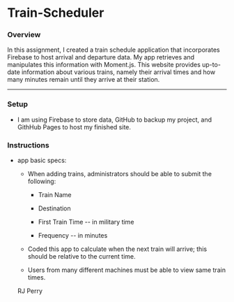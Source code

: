 # Train-Scheduler
### Overview

In this assignment, I created a train schedule application that incorporates Firebase to host arrival and departure data. My app retrieves and manipulates this information with Moment.js. This website provides up-to-date information about various trains, namely their arrival times and how many minutes remain until they arrive at their station.

- - -

### Setup

* I am using Firebase to store data, GitHub to backup my project, and GithHub Pages to host my finished site.

### Instructions

* app basic specs:
  
  * When adding trains, administrators should be able to submit the following:
    
    * Train Name
    
    * Destination 
    
    * First Train Time -- in military time
    
    * Frequency -- in minutes
  
  * Coded this app to calculate when the next train will arrive; this should be relative to the current time.
  
  * Users from many different machines must be able to view same train times.
  
  RJ Perry
